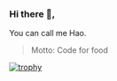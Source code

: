 ### Hi there 👋,

You can call me Hao.
> Motto: Code for food

[![trophy](https://github-profile-trophy.vercel.app/?username=haolu253&column=3&theme=gruvbox&row=2)](https://github.com/ryo-ma/github-profile-trophy)

<!--
**haolu253/haolu253** is a ✨ _special_ ✨ repository because its `README.md` (this file) appears on your GitHub profile.

Here are some ideas to get you started:

- 🔭 I’m currently working on ...
- 🌱 I’m currently learning ...
- 👯 I’m looking to collaborate on ...
- 🤔 I’m looking for help with ...
- 💬 Ask me about ...
- 📫 How to reach me: ...
- 😄 Pronouns: ...
- ⚡ Fun fact: ...
-->
